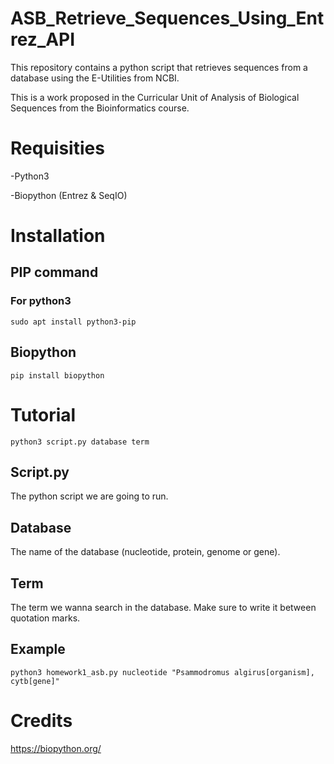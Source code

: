 # ASB_Retrieve_Sequences_Using_Entrez_API
This repository contains a python script that retrieves sequences from a database using the E-Utilities from NCBI.

This is a work proposed in the Curricular Unit of Analysis of Biological Sequences from the Bioinformatics course.
# Requisities
-Python3

-Biopython (Entrez & SeqIO)
# Installation
## PIP command
### For python3
`sudo apt install python3-pip`
## Biopython
`pip install biopython`
# Tutorial
`python3 script.py database term`
## Script.py
The python script we are going to run.
## Database
The name of the database (nucleotide, protein, genome or gene).
## Term
The term we wanna search in the database. Make sure to write it between quotation marks.
## Example
`python3 homework1_asb.py nucleotide "Psammodromus algirus[organism], cytb[gene]"` 
# Credits
https://biopython.org/


